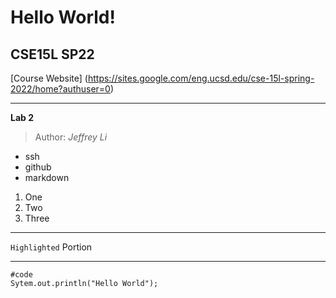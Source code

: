 # Hello World!
## CSE15L SP22
[Course Website] (https://sites.google.com/eng.ucsd.edu/cse-15l-spring-2022/home?authuser=0)
***
**Lab 2**
> Author:
*Jeffrey Li*
* ssh
* github
* markdown
1) One
2) Two
3) Three
***
`Highlighted` Portion
***
```
#code
Sytem.out.println("Hello World");
```

